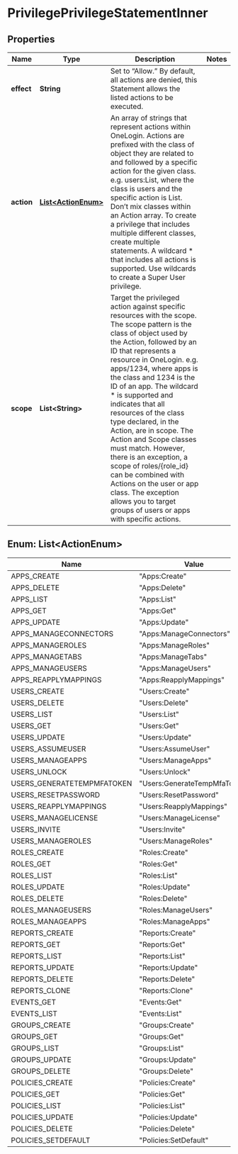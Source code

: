 

# PrivilegePrivilegeStatementInner


## Properties

| Name | Type | Description | Notes |
|------------ | ------------- | ------------- | -------------|
|**effect** | **String** | Set to “Allow.” By default, all actions are denied, this Statement allows the listed actions to be executed. |  |
|**action** | [**List&lt;ActionEnum&gt;**](#List&lt;ActionEnum&gt;) | An array of strings that represent actions within OneLogin. Actions are prefixed with the class of object they are related to and followed by a specific action for the given class. e.g. users:List, where the class is users and the specific action is List. Don’t mix classes within an Action array. To create a privilege that includes multiple different classes, create multiple statements. A wildcard * that includes all actions is supported. Use wildcards to create a Super User privilege. |  |
|**scope** | **List&lt;String&gt;** | Target the privileged action against specific resources with the scope. The scope pattern is the class of object used by the Action, followed by an ID that represents a resource in OneLogin. e.g. apps/1234, where apps is the class and 1234 is the ID of an app. The wildcard * is supported and indicates that all resources of the class type declared, in the Action, are in scope. The Action and Scope classes must match. However, there is an exception, a scope of roles/{role_id} can be combined with Actions on the user or app class. The exception allows you to target groups of users or apps with specific actions. |  |



## Enum: List&lt;ActionEnum&gt;

| Name | Value |
|---- | -----|
| APPS_CREATE | &quot;Apps:Create&quot; |
| APPS_DELETE | &quot;Apps:Delete&quot; |
| APPS_LIST | &quot;Apps:List&quot; |
| APPS_GET | &quot;Apps:Get&quot; |
| APPS_UPDATE | &quot;Apps:Update&quot; |
| APPS_MANAGECONNECTORS | &quot;Apps:ManageConnectors&quot; |
| APPS_MANAGEROLES | &quot;Apps:ManageRoles&quot; |
| APPS_MANAGETABS | &quot;Apps:ManageTabs&quot; |
| APPS_MANAGEUSERS | &quot;Apps:ManageUsers&quot; |
| APPS_REAPPLYMAPPINGS | &quot;Apps:ReapplyMappings&quot; |
| USERS_CREATE | &quot;Users:Create&quot; |
| USERS_DELETE | &quot;Users:Delete&quot; |
| USERS_LIST | &quot;Users:List&quot; |
| USERS_GET | &quot;Users:Get&quot; |
| USERS_UPDATE | &quot;Users:Update&quot; |
| USERS_ASSUMEUSER | &quot;Users:AssumeUser&quot; |
| USERS_MANAGEAPPS | &quot;Users:ManageApps&quot; |
| USERS_UNLOCK | &quot;Users:Unlock&quot; |
| USERS_GENERATETEMPMFATOKEN | &quot;Users:GenerateTempMfaToken&quot; |
| USERS_RESETPASSWORD | &quot;Users:ResetPassword&quot; |
| USERS_REAPPLYMAPPINGS | &quot;Users:ReapplyMappings&quot; |
| USERS_MANAGELICENSE | &quot;Users:ManageLicense&quot; |
| USERS_INVITE | &quot;Users:Invite&quot; |
| USERS_MANAGEROLES | &quot;Users:ManageRoles&quot; |
| ROLES_CREATE | &quot;Roles:Create&quot; |
| ROLES_GET | &quot;Roles:Get&quot; |
| ROLES_LIST | &quot;Roles:List&quot; |
| ROLES_UPDATE | &quot;Roles:Update&quot; |
| ROLES_DELETE | &quot;Roles:Delete&quot; |
| ROLES_MANAGEUSERS | &quot;Roles:ManageUsers&quot; |
| ROLES_MANAGEAPPS | &quot;Roles:ManageApps&quot; |
| REPORTS_CREATE | &quot;Reports:Create&quot; |
| REPORTS_GET | &quot;Reports:Get&quot; |
| REPORTS_LIST | &quot;Reports:List&quot; |
| REPORTS_UPDATE | &quot;Reports:Update&quot; |
| REPORTS_DELETE | &quot;Reports:Delete&quot; |
| REPORTS_CLONE | &quot;Reports:Clone&quot; |
| EVENTS_GET | &quot;Events:Get&quot; |
| EVENTS_LIST | &quot;Events:List&quot; |
| GROUPS_CREATE | &quot;Groups:Create&quot; |
| GROUPS_GET | &quot;Groups:Get&quot; |
| GROUPS_LIST | &quot;Groups:List&quot; |
| GROUPS_UPDATE | &quot;Groups:Update&quot; |
| GROUPS_DELETE | &quot;Groups:Delete&quot; |
| POLICIES_CREATE | &quot;Policies:Create&quot; |
| POLICIES_GET | &quot;Policies:Get&quot; |
| POLICIES_LIST | &quot;Policies:List&quot; |
| POLICIES_UPDATE | &quot;Policies:Update&quot; |
| POLICIES_DELETE | &quot;Policies:Delete&quot; |
| POLICIES_SETDEFAULT | &quot;Policies:SetDefault&quot; |



